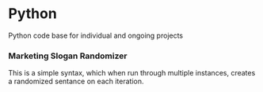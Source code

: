 # Python
Python code base for individual and ongoing projects

### Marketing Slogan Randomizer
This is a simple syntax, which when run through multiple instances, creates a randomized sentance on each iteration.

  
